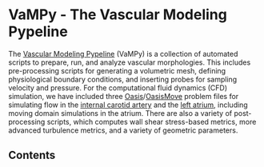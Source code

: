 # VaMPy - The Vascular Modeling Pypeline

The [Vascular Modeling Pypeline](https://github.com/KVSlab/vampy) (VaMPy) is a collection of automated scripts to
prepare, run, and analyze vascular morphologies. This includes pre-processing scripts for generating a volumetric mesh,
defining physiological boundary conditions, and inserting probes for sampling velocity and pressure. For the
computational fluid dynamics (CFD) simulation, we have included
three [Oasis](https://github.com/mikaem/Oasis)/[OasisMove](https://github.com/KVSlab/OasisMove) problem files for
simulating flow in the [internal carotid artery](https://en.wikipedia.org/wiki/Internal_carotid_artery) and
the [left atrium](https://en.wikipedia.org/wiki/Atrium_(heart)), including moving domain simulations in the atrium.
There are also a variety of post-processing scripts, which computes wall shear stress-based metrics, more advanced
turbulence metrics, and a variety of geometric parameters.

## Contents

```{tableofcontents}
```
